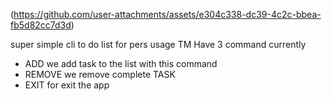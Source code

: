 (https://github.com/user-attachments/assets/e304c338-dc39-4c2c-bbea-fb5d82cc7d3d)

super simple cli to do list for pers usage
TM Have 3 command currently 
- ADD
  we add task to the list with this command
- REMOVE
  we remove complete TASK
- EXIT
  for exit the app
